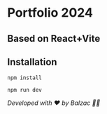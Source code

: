 # Portfolio 2024
## Based on React+Vite

## Installation

```
npm install
```
```
npm run dev
```

_Developed with ♥️ by Balzac 🥷🏻_
